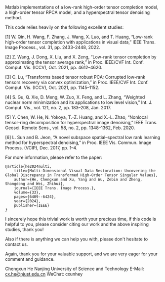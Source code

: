 Matlab implementations of a low-rank high-order tensor completion model, a high-order tensor RPCA model, and a hyperspectral tensor denoising method.



This code relies heavily on the following excellent studies:

[1] W. Qin, H. Wang, F. Zhang, J. Wang, X. Luo, and T. Huang, “Low-rank high-order tensor completion with applications in visual data,” IEEE Trans. Image Process., vol. 31, pp. 2433–2448, 2022.

[2] Z. Wang, J. Dong, X. Liu, and X. Zeng, “Low-rank tensor completion by approximating the tensor average rank,” in Proc. IEEE/CVF Int. Conf. Comput. Vis. (ICCV), Oct. 2021, pp. 4612–4620.

[3] C. Lu, “Transforms based tensor robust PCA: Corrupted low-rank tensors recovery via convex optimization,” in Proc. IEEE/CVF Int. Conf. Comput. Vis. (ICCV), Oct. 2021, pp. 1145–1152.

[4] S. Gu, Q. Xie, D. Meng, W. Zuo, X. Feng, and L. Zhang, “Weighted nuclear norm minimization and its applications to low level vision,” Int. J. Comput. Vis., vol. 121, no. 2, pp. 183–208, Jan. 2017.

[5] Y. Chen, W. He, N. Yokoya, T.-Z. Huang, and X.-L. Zhao, “Nonlocal tensor-ring decomposition for hyperspectral image denoising,” IEEE Trans. Geosci. Remote Sens., vol. 58, no. 2, pp. 1348–1362, Feb. 2020.

[6] L. Sun and B. Jeon, “A novel subspace spatial–spectral low rank learning method for hyperspectral denoising,” in Proc. IEEE Vis. Commun. Image Process. (VCIP), Dec. 2017, pp. 1–4.




For more information, please refer to the paper: 

```
@article{he2024multi,
	title={Multi-Dimensional Visual Data Restoration: Uncovering the Global Discrepancy in Transformed High-Order Tensor Singular Values},
	author={He, Chengxun and Xu, Yang and Wu, Zebin and Zheng, Shangdong and Wei, Zhihui},
	journal={IEEE Trans. Image Process.}, 
	volume={33}, 
	pages={6409--6424}, 
	year={2024}, 
	publisher={IEEE}
}
```



I sincerely hope this trivial work is worth your precious time, if this code is helpful to you, please consider citing our work and the above inspiring studies, thank you! 

Also if there is anything we can help you with, please don't hesitate to contact us.

Again, thank you for your valuable support, and we are very eager for your comment and guidance.



Chengxun He
Nanjing University of Science and Technology
E-Mail: cx.he@njust.edu.cn
WeChat: cxunhey
